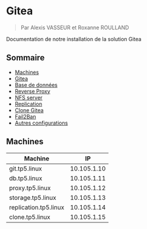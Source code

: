 # Gitea

> Par Alexis VASSEUR et Roxanne ROULLAND

Documentation de notre installation de la solution Gitea

## Sommaire

- [Machines](#machines)
- [Gitea](./gitea.md)
- [Base de données](./db.md)
- [Reverse Proxy](./proxy.md)
- [NFS server](./storage.md)
- [Replication](./replication.md)
- [Clone Gitea](./clone_gitea.md)
- [Fail2Ban](./fail2ban.md)
- [Autres configurations](./other.md)

## Machines

| Machine               | IP          |
| --------------------- | ----------- |
| git.tp5.linux         | 10.105.1.10 |
| db.tp5.linux          | 10.105.1.11 |
| proxy.tp5.linux       | 10.105.1.12 |
| storage.tp5.linux     | 10.105.1.13 |
| replication.tp5.linux | 10.105.1.14 |
| clone.tp5.linux       | 10.105.1.15 |
